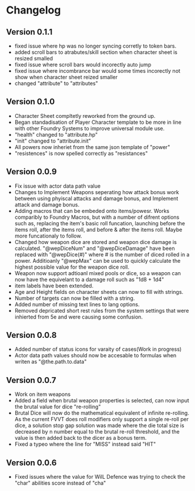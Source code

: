 # Changelog

## Version 0.1.1
- fixed issue where hp was no longer syncing corretly to token bars.
- added scroll bars to atrabutes/skill section when character sheet is resized smalled
- fixed issue where scroll bars would incorectly auto jump
- fixed issue where incombrance bar would some times incorectly not show when character sheet reized smaller
- changed "attribute" to "attributes"

## Version 0.1.0
- Character Sheet compltetly reworked from the ground up.
- Began standadisation of Player Character template to be more in line with other Foundry Systems to improve universal module use.
- "health" changed to "attribute.hp"
- "init" changed to "attribute.init"
- All powers now inheriet from the same json template of "power"
- "resistences" is now spelled correctly as "resistances" 

## Version 0.0.9
- Fix issue with actor data path value
- Changes to Implement Weapons seperating how attack bonus work between using phyiscal attacks and damage bonus, and Implement attack and damage bonus.
- Adding macros that can be embeded onto items/powesr. Works comparibly to Foundry Macros, but with a number of difrent options such as, replacing the item's basic roll funcation, launching before the items roll, after the items roll, and before & after the items roll. Maybe more funcationaly to follow.
- Changed how weapon dice are stored and weapon dice damage is calculated. "@wepDiceNum" and "@wepDiceDamage" have been replaced with "@wepDice(#)" where # is the number of diced rolled in a power. Additioanly "@wepMax" can be used to quickly calculate the highest possible value for the weapon dice roll.
- Weapon now support adtioanl mixed pools or dice, so a weapon can now have the equivelant to a damage roll such as "1d8 + 1d4" 
- item labels have been extended.
- Age and Height fields on character sheets can now to fill with strings.
- Number of targets can now be filled with a string.
- Added number of missing text lines to lang options.
- Removed depricated short rest rules from the system settings that were inhierted from 5e and were causing some confusion.

## Version 0.0.8
- Added number of status icons for varaity of cases(Work in progress) 
- Actor data path values should now be accesable to formulas when writen as "@the.path.to.data"

## Version 0.0.7
- Work on item weapons
- Added a field when brutal weapon properties is selected, can now input the brutal value for dice "re-rolling"
- Brutal Dice will now do the mathematical equivalent of infinite  re-rolling. As the current FVVT does roll modifiers only support a single re-roll per dice, a solution stop gap solution was made where the die total size is decreased by n number equal to the brutal re-roll threshold, and the value is then added back to the dicer as a bonus term.
- Fixed a typeo where the line for "MISS" instead said "HIT"

## Version 0.0.6
- Fixed issues where the value for WilL Defence was trying to check the "char" abilities score instead of "cha"